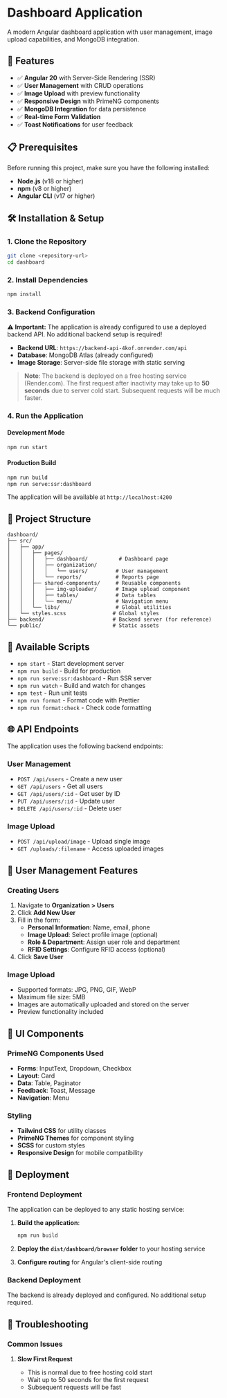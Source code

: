 # Dashboard Application

A modern Angular dashboard application with user management, image upload capabilities, and MongoDB integration.

## 🚀 Features

- ✅ **Angular 20** with Server-Side Rendering (SSR)
- ✅ **User Management** with CRUD operations
- ✅ **Image Upload** with preview functionality
- ✅ **Responsive Design** with PrimeNG components
- ✅ **MongoDB Integration** for data persistence
- ✅ **Real-time Form Validation**
- ✅ **Toast Notifications** for user feedback

## 📋 Prerequisites

Before running this project, make sure you have the following installed:

- **Node.js** (v18 or higher)
- **npm** (v8 or higher)
- **Angular CLI** (v17 or higher)

## 🛠️ Installation & Setup

### 1. Clone the Repository

```bash
git clone <repository-url>
cd dashboard
```

### 2. Install Dependencies

```bash
npm install
```

### 3. Backend Configuration

**⚠️ Important:** The application is already configured to use a deployed backend API. No additional backend setup is required!

- **Backend URL**: `https://backend-api-4kof.onrender.com/api`
- **Database**: MongoDB Atlas (already configured)
- **Image Storage**: Server-side file storage with static serving

> **Note**: The backend is deployed on a free hosting service (Render.com). The first request after inactivity may take up to **50 seconds** due to server cold start. Subsequent requests will be much faster.

### 4. Run the Application

#### Development Mode

```bash
npm run start
```

#### Production Build

```bash
npm run build
npm run serve:ssr:dashboard
```

The application will be available at `http://localhost:4200`

## 📁 Project Structure

```
dashboard/
├── src/
│   ├── app/
│   │   ├── pages/
│   │   │   ├── dashboard/          # Dashboard page
│   │   │   ├── organization/
│   │   │   │   └── users/         # User management
│   │   │   └── reports/           # Reports page
│   │   ├── shared-components/     # Reusable components
│   │   │   ├── img-uploader/      # Image upload component
│   │   │   ├── tables/            # Data tables
│   │   │   └── menu/              # Navigation menu
│   │   └── libs/                  # Global utilities
│   └── styles.scss               # Global styles
├── backend/                      # Backend server (for reference)
└── public/                       # Static assets
```

## 🔧 Available Scripts

- `npm start` - Start development server
- `npm run build` - Build for production
- `npm run serve:ssr:dashboard` - Run SSR server
- `npm run watch` - Build and watch for changes
- `npm test` - Run unit tests
- `npm run format` - Format code with Prettier
- `npm run format:check` - Check code formatting

## 🌐 API Endpoints

The application uses the following backend endpoints:

### User Management

- `POST /api/users` - Create a new user
- `GET /api/users` - Get all users
- `GET /api/users/:id` - Get user by ID
- `PUT /api/users/:id` - Update user
- `DELETE /api/users/:id` - Delete user

### Image Upload

- `POST /api/upload/image` - Upload single image
- `GET /uploads/:filename` - Access uploaded images

## 📱 User Management Features

### Creating Users

1. Navigate to **Organization > Users**
2. Click **Add New User**
3. Fill in the form:
   - **Personal Information**: Name, email, phone
   - **Image Upload**: Select profile image (optional)
   - **Role & Department**: Assign user role and department
   - **RFID Settings**: Configure RFID access (optional)
4. Click **Save User**

### Image Upload

- Supported formats: JPG, PNG, GIF, WebP
- Maximum file size: 5MB
- Images are automatically uploaded and stored on the server
- Preview functionality included

## 🎨 UI Components

### PrimeNG Components Used

- **Forms**: InputText, Dropdown, Checkbox
- **Layout**: Card
- **Data**: Table, Paginator
- **Feedback**: Toast, Message
- **Navigation**: Menu

### Styling

- **Tailwind CSS** for utility classes
- **PrimeNG Themes** for component styling
- **SCSS** for custom styles
- **Responsive Design** for mobile compatibility

## 🚀 Deployment

### Frontend Deployment

The application can be deployed to any static hosting service:

1. **Build the application**:

   ```bash
   npm run build
   ```

2. **Deploy the `dist/dashboard/browser` folder** to your hosting service

3. **Configure routing** for Angular's client-side routing

### Backend Deployment

The backend is already deployed and configured. No additional setup required.

## 🐛 Troubleshooting

### Common Issues

1. **Slow First Request**
   - This is normal due to free hosting cold start
   - Wait up to 50 seconds for the first request
   - Subsequent requests will be fast

   ```

   ```

